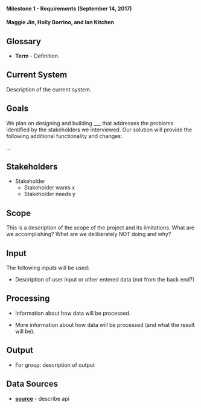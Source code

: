 #### Milestone 1 - Requirements (September 14, 2017)
#### Maggie Jin, Holly Borrino, and Ian Kitchen 



## Glossary

* __Term__ - Definition.


## Current System

Description of the current system.


## Goals

We plan on designing and building ___ that addresses the problems identified by the stakeholders we interviewed. Our solution will provide the following additional functionality and changes:

...

## Stakeholders

* Stakeholder
    * Stakeholder wants x
    * Stakeholder needs y
    
    
## Scope

This is a description of the scope of the project and its limitations. What are we accomplishing? What are we deliberately NOT doing and why?


## Input

The following inputs will be used:

* Description of user input or other entered data (not from the back end?)


## Processing

* Information about how data will be processed.

* More information about how data will be processed (and what the result will be).


## Output

* For group: description of output


## Data Sources

* __[source](https://developer.nrel.gov/api/alt-fuel-stations/v1.json?api_key=tx9yueaUYcSYJn46Jov6S2KaP0F6h2oeWpgaPM9c&format=JSON)__ - describe api
